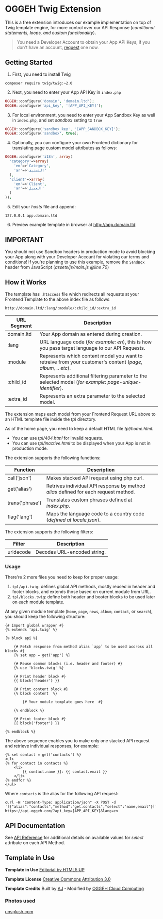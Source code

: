 # OGGEH Twig Extension

This is a free extension introduces our example implementation on top of Twig template engine, for more control over our API Response (_conditional statements, loops, and custom functionality_).

> You need a Developer Account to obtain your App API Keys, if you don't have an account, [request](https://account.oggeh.com/request) one now.

## Getting Started

1. First, you need to install Twig
```
composer require twig/twig:~2.0
```
2. Next, you need to enter your App API Key in `index.php`
```php
OGGEH::configure('domain', 'domain.ltd');
OGGEH::configure('api_key', '[APP_API_KEY]');
```
3. For local environment, you need to enter your App Sandbox Key as well in `index.php`, and set _sandbox_ setting to `true`
```php
OGGEH::configure('sandbox_key', '[APP_SANDBOX_KEY]');
OGGEH::configure('sandbox', true);
```
4. Optionally, you can configure your own Frontend dictionary for translating page custom model attributes as follows:
```php
OGGEH::configure('i18n', array(
  'category'=>array(
    'en'=>'Category',
    'ar'=>'التصنيف'
  ),
  'client'=>array(
    'en'=>'Client',
    'ar'=>'العميل'
  )
));
```
5. Edit your _hosts_ file and append:
```
127.0.0.1 app.domain.ltd
```
6. Preview example template in browser at http://app.domain.ltd

## IMPORTANT

You should not use Sandbox headers in production mode to avoid blocking your App along with your Developer Account for violating our terms and conditions!
If you're planning to use this example, remove the `SandBox` header from JavaScript (_assets/js/main.js @line 70_)

## How it Works

The template has `.htaccess` file which redirects all requests at your Frontend Template to the above index file as follows:
```
http://domain.ltd/:lang/:module/:child_id/:extra_id
```

URL Segment | Description
--- | ---
domain.ltd | Your App domain as entered during creation.
:lang | URL language code (_for example: en_), this is how you pass target language to our API Requests.
:module | Represents which content model you want to retreive from your customer's content (_page, album, .. etc_).
:child_id | Represents additional filtering parameter to the selected model (_for example: page-unique-identifier_).
:extra_id | Represents an extra parameter to the selected model.

The extension maps each model from your Frontend Request URL above to an HTML template file inside the _tpl_ directory.

As of the home page, you need to keep a default HTML file _tpl/home.html_.
* You can use _tpl/404.html_ for invalid requests.
* You can use _tpl/inactive.html_ to be displayed when your App is not in production mode.

The extension supports the following functions:

Function | Description
--- | ---
call('json') | Makes stacked API request using php curl.
get('alias') | Retrives individual API response by method _alias_ defined for each request method.
trans('phrase') | Translates custom phrases defined at _index.php_.
flag('lang') | Maps the language code to a country code (_defined at locale.json_).

The extension supports the following filters:

Filter | Description
--- | ---
urldecode | Decodes URL-encoded string.

### Usage

There're 2 more files you need to keep for proper usage:

1. `tpl/api.twig`: defines global API methods, mostly reused in header and footer blocks, and extends those based on current module from URL.
2. `tpl/blocks.twig`: define both header and booter blocks to be used later on each module template.

At any given module template (`home`, `page`, `news`, `album`, `contact`, or `search`), you should keep the following structure:
```twig
{# Import global wrapper #}
{% extends 'api.twig' %}

{% block api %}
    
    {# Fetch response from method alias `app` to be used accross all blocks #}
    {% set app = get('app') %}

    {# Reuse common blocks (i.e. header and footer) #}
    {% use 'blocks.twig' %}

    {# Print header block #}
    {{ block('header') }}

    {# Print content block #}
    {% block content  %}

    	{# Your module template goes here  #}

    {% endblock %}

    {# Print footer block #}
    {{ block('footer') }}

{% endblock %}
```
The above sequence enables you to make only one stacked API request and retrieve individual responses, for example:
```twig
{% set contact = get('contacts') %}
<ul>
{% for contact in contacts %}
    <li>
        {{ contact.name }}: {{ contact.email }}
    </li>
{% endfor %}
</ul>
```
Where `contacts` is the alias for the following API request:
```
curl -H "Content-Type: application/json" -X POST -d '[{"alias":"contacts","method":"get.contacts","select":"name,email"}]' https://api.oggeh.com/?api_key=[APP_API_KEY]&lang=en
```

## API Documentation

See [API Reference](http://docs.oggeh.com/#reference-section) for additional details on available values for _select_ attribute on each API Method.

## Template in Use

**Template in Use**
[Editorial by HTML5 UP](https://html5up.net/editorial)

**Template License**
[Creative Commons Attribution 3.0](https://html5up.net/license)

**Template Credits**
Built by [AJ](https://twitter.com/ajlkn) - Modified by [OGGEH Cloud Computing](https://dev.oggeh.com)

### Photos used
[unsplush.com](http://unsplush.com)

